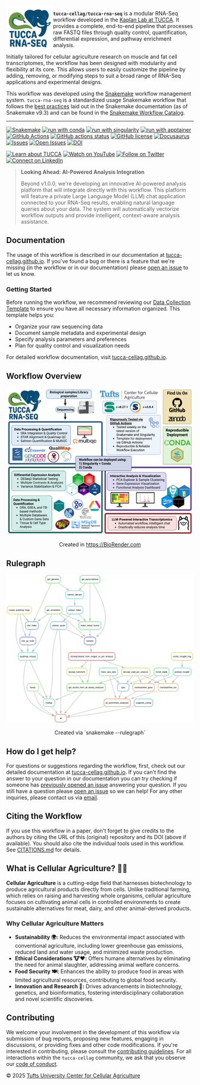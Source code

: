 <div align="left">
  <img width="25%" align="left" src="images/tucca-rna-seq-logo-white.png" alt="tucca-rna-seq logo">
</div>

**`tucca-cellag/tucca-rna-seq`** is a modular RNA-Seq workflow developed in the
[Kaplan Lab at TUCCA][tucca]. It provides a complete, end-to-end pipeline that
processes raw FASTQ files through quality control, quantification, differential
expression, and pathway enrichment analysis.

Initially tailored for cellular agriculture research on muscle and fat cell
transcriptomes, the workflow has been designed with modularity and flexibility
at its core. This allows users to easily customize the pipeline by adding,
removing, or modifying steps to suit a broad range of RNA-Seq applications
and experimental designs.

This workflow was developed using the [Snakemake][snakemake] workflow management
system. `tucca-rna-seq` is a standardized usage Snakemake workflow that follows
the [best practices][best-prac] laid out in the Snakemake documentation (as of
Snakemake v9.3) and can be found in the [Snakemake Workflow Catalog][swc].

---

[![Snakemake](https://img.shields.io/badge/snakemake-≥8.27.1-3EB049)](https://snakemake.github.io)
[![run with conda](http://img.shields.io/badge/run%20with-conda-3EB049?logo=anaconda)](https://docs.conda.io/en/latest/)
[![run with singularity](https://img.shields.io/badge/run%20with-singularity_≥3.8.4-1d355c)](https://sylabs.io/docs/)
[![run with apptainer](https://img.shields.io/badge/run%20with-apptainer-1d355c)](https://apptainer.org/)
[![GitHub Actions](https://img.shields.io/badge/GitHub_Actions-2088FF?logo=github-actions&logoColor=white)](https://github.com/tucca-cellag/tucca-rna-seq/actions)
[![GitHub actions status](https://github.com/tucca-cellag/tucca-rna-seq/workflows/Tests/badge.svg)](https://github.com/tucca-cellag/tucca-rna-seq/actions/workflows/main.yml?query=branch%3Amain%20workflow%3ATests)
[![GitHub license](https://img.shields.io/github/license/tucca-cellag/tucca-rna-seq?color=orange)](https://github.com/tucca-cellag/tucca-rna-seq/blob/main/LICENSE)
[![Docusaurus](https://img.shields.io/badge/tucca--cellag.github.io-3EB049?logo=docusaurus&label=Docusaurus)](https://tucca-cellag.github.io/tucca-rna-seq/introduction)
[![Issues](https://img.shields.io/github/issues/tucca-cellag/tucca-rna-seq?style=flat&label=issues&color=3EB049)](https://github.com/tucca-cellag/tucca-rna-seq/issues)
[![Open Issues](https://img.shields.io/badge/GitHub-Open%20Issue-blue?logo=github)](https://github.com/tucca-cellag/tucca-rna-seq/issues/new)
[![DOI](https://zenodo.org/badge/DOI/10.5281/zenodo.15605826.svg)](https://doi.org/10.5281/zenodo.15605826)
<!-- ![GitHub Downloads (all assets, latest release)](https://img.shields.io/github/downloads/tucca-cellag/tucca-rna-seq/total) -->
[![Learn about TUCCA](http://img.shields.io/badge/TUCCA-3172AE.svg?label=learn%20about)](https://cellularagriculture.tufts.edu/)
[![Watch on YouTube](http://img.shields.io/badge/TUCCA-FF0000?label=youtube&logo=youtube)](https://www.youtube.com/channel/UC29F8uqsu_K7aRxOgjfG_HQ)
[![Follow on Twitter](http://img.shields.io/badge/tuftscellag-1DA1F2?label=twitter&logo=x)](https://twitter.com/tuftscellag)
[![Connect on LinkedIn](https://custom-icon-badges.demolab.com/badge/TUCCA-0077B5?label=LinkedIn&logo=linkedin-white&logoColor=fff)](https://www.linkedin.com/company/tufts-cell-ag/)

> **Looking Ahead: AI-Powered Analysis Integration**
>
> Beyond v1.0.0, we're developing an innovative AI-powered analysis platform
> that will integrate directly with this workflow. This platform will feature a
> private Large Language Model (LLM) chat application connected to your RNA-Seq
> results, enabling natural language queries about your data. The system will
> automatically vectorize workflow outputs and provide intelligent,
> context-aware analysis assistance.

## Documentation

The usage of this workflow is described in our documentation at
[tucca-cellag.github.io][our-docs]. If you've found a bug or there is a feature that
we're missing (in the workflow or in our documentation) please
[open an issue][open-issue] to let us know.

### Getting Started

Before running the workflow, we recommend reviewing our
[Data Collection Template][data-collection]
to ensure you have all necessary information organized. This template helps you:

- Organize your raw sequencing data
- Document sample metadata and experimental design
- Specify analysis parameters and preferences
- Plan for quality control and visualization needs

For detailed workflow documentation, visit [tucca-cellag.github.io][our-docs].

## Workflow Overview

<div align="center">
  <img alt="tucca-rna-seq workflow map" src="images/tucca-rna-seq-workflow.png" width="700">
  <p>Created in <a href="https://BioRender.com">https://BioRender.com</a></p>
</div>

## Rulegraph

<div align="center">
  <img alt="tucca-rna-seq workflow map" src="images/rulegraph.png" width="700">
  <p>Created via `snakemake --rulegraph`</p>
</div>

## How do I get help?

For questions or suggestions regarding the workflow, first, check out our
detailed documentation at [tucca-cellag.github.io][our-docs]. If you can't find the
answer to your question in our documentation you can try checking if someone
has [previously opened an issue][see-issues] answering your question. If you still have
a question please [open an issue][open-issue] so we can help! For any other inquiries,
please contact us via [email][contact].

## Citing the Workflow

If you use this workflow in a paper, don't forget to give credits to the
authors by citing the URL of this (original) repository and its DOI (above if
available). You should also cite the individual tools used in this workflow.
See [CITATIONS.md](CITATIONS.md) for details.

## What is Cellular Agriculture? 🧬🌱

**Cellular Agriculture** is a cutting-edge field that harnesses biotechnology
to produce agricultural products directly from cells. Unlike traditional
farming, which relies on raising and harvesting whole organisms, cellular
agriculture focuses on cultivating animal cells in controlled environments to
create sustainable alternatives for meat, dairy, and other animal-derived
products.

### **Why Cellular Agriculture Matters**

- **Sustainability 🌍:** Reduces the environmental impact associated with
  conventional agriculture, including lower greenhouse gas emissions, reduced
  land and water usage, and minimized waste production.
- **Ethical Considerations 🐮❤️:** Offers humane alternatives by eliminating the
  need for animal slaughter, addressing animal welfare concerns.
- **Food Security 🍽️:** Enhances the ability to produce food in areas with
  limited agricultural resources, contributing to global food security.
- **Innovation and Research 🔬:** Drives advancements in biotechnology,
  genetics, and bioinformatics, fostering interdisciplinary collaboration and
  novel scientific discoveries.

## Contributing

We welcome your involvement in the development of this workflow via submission
of bug reports, proposing new features, engaging in discussions, or providing
fixes and other code modifications. If you're interested in contributing,
please consult the [contributing guidelines][contrib]. For all interactions within
the `tucca-cellag` community, we ask that you observe our [code of conduct][conduct].

&copy; 2025 [Tufts University Center for Cellular Agriculture][tucca]

[tucca]: https://cellularagriculture.tufts.edu/
[snakemake]: https://snakemake.readthedocs.io/en/stable/
[our-docs]: https://tucca-cellag.github.io/tucca-rna-seq/introduction
[best-prac]: https://snakemake.readthedocs.io/en/stable/snakefiles/best_practices.html
[swc]: https://snakemake.github.io/snakemake-workflow-catalog/docs/workflows/tucca-cellag/tucca-rna-seq.html
[see-issues]: https://github.com/tucca-cellag/tucca-rna-seq/issues
[open-issue]: https://github.com/tucca-cellag/tucca-rna-seq/issues/new/choose
[data-collection]: https://tucca-cellag.github.io/tucca-rna-seq/data-collection/data-collection-why
[contact]: <mailto:benjamin.bromberg@tufts.edu>
[contrib]: .github/CONTRIBUTING.md
[conduct]: CODE_OF_CONDUCT.md
[v0.9.0]: https://github.com/tucca-cellag/tucca-rna-seq/releases/tag/v0.9.0
[pcaExplorer]: https://bioconductor.org/packages/release/bioc/html/pcaExplorer.html
[ideal]: https://bioconductor.org/packages/release/bioc/html/ideal.html
[GeneTonic]: https://bioconductor.org/packages/release/bioc/html/GeneTonic.html
[clusterProfiler]: https://bioconductor.org/packages/release/bioc/html/clusterProfiler.html
